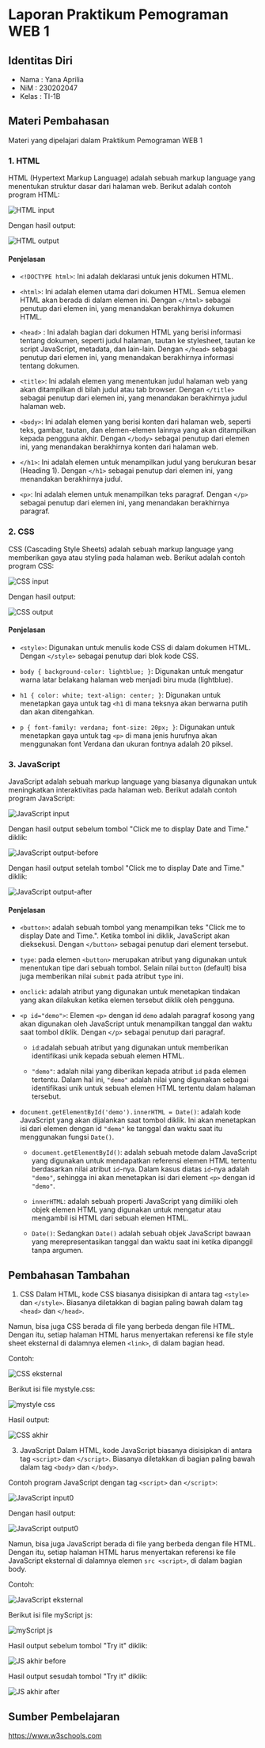 # Laporan Praktikum Pemograman WEB 1

## Identitas Diri
* Nama : Yana Aprilia
* NiM : 230202047
* Kelas : TI-1B

## Materi Pembahasan
Materi yang dipelajari dalam Praktikum Pemograman WEB 1

### 1. HTML 
HTML (Hypertext Markup Language) adalah sebuah markup language yang menentukan struktur dasar dari halaman web.
Berikut adalah contoh program HTML:

![HTML input](https://github.com/AnayAilirpa/Yana-Aprilia/assets/165096298/5f1202cd-d868-4d09-a940-b6e42dd3b249)

Dengan hasil output:

![HTML output](https://github.com/AnayAilirpa/Yana-Aprilia/assets/165096298/8e5f381d-56e4-4198-8e24-9bf5e10863c4)

#### Penjelasan 
* `<!DOCTYPE html>`: Ini adalah deklarasi untuk jenis dokumen HTML.

* `<html>`: Ini adalah elemen utama dari dokumen HTML. Semua elemen HTML akan berada di dalam elemen ini. Dengan `</html>` sebagai penutup dari elemen ini, yang menandakan berakhirnya dokumen HTML.

* `<head>` : Ini adalah bagian dari dokumen HTML yang berisi informasi tentang dokumen, seperti judul halaman, tautan ke stylesheet, tautan ke script JavaScript, metadata, dan lain-lain. Dengan `</head>` sebagai penutup dari elemen ini, yang menandakan berakhirnya informasi tentang dokumen.

* `<title>`: Ini adalah elemen yang menentukan judul halaman web yang akan ditampilkan di bilah judul atau tab browser. Dengan `</title>` sebagai penutup dari elemen ini, yang menandakan berakhirnya judul halaman web.

* `<body>`: Ini adalah elemen yang berisi konten dari halaman web, seperti teks, gambar, tautan, dan elemen-elemen lainnya yang akan ditampilkan kepada pengguna akhir. Dengan `</body>` sebagai penutup dari elemen ini, yang menandakan berakhirnya konten dari halaman web.

* `</h1>`: Ini adalah elemen untuk menampilkan judul yang berukuran besar (Heading 1). Dengan `</h1>` sebagai penutup dari elemen ini, yang menandakan berakhirnya judul.

* `<p>`: Ini adalah elemen untuk menampilkan teks paragraf. Dengan `</p>` sebagai penutup dari elemen ini, yang menandakan berakhirnya paragraf.


### 2. CSS
CSS (Cascading Style Sheets) adalah sebuah markup language yang memberikan gaya atau styling pada halaman web. Berikut adalah contoh program CSS:

![CSS input](https://github.com/AnayAilirpa/Yana-Aprilia/assets/165096298/7cb6fc8c-cd44-4548-9ba0-6c355782589a)

Dengan hasil output:

![CSS output](https://github.com/AnayAilirpa/Yana-Aprilia/assets/165096298/43414cdd-47f0-40da-8d28-a970286047fc)

#### Penjelasan 
* `<style>`: Digunakan untuk menulis kode CSS di dalam dokumen HTML. Dengan `</style>` sebagai penutup dari blok kode CSS. 

* `body { background-color: lightblue; }`: Digunakan untuk mengatur warna latar belakang halaman web menjadi biru muda (lightblue).

* `h1 { color: white; text-align: center; }`: Digunakan untuk menetapkan gaya untuk tag `<h1` di mana teksnya akan berwarna putih dan akan ditengahkan.

* `p { font-family: verdana; font-size: 20px; }`: Digunakan untuk menetapkan gaya untuk tag `<p>` di mana jenis hurufnya akan menggunakan font Verdana dan ukuran fontnya adalah 20 piksel.

### 3. JavaScript
JavaScript adalah sebuah markup language yang biasanya digunakan untuk meningkatkan interaktivitas pada halaman web. Berikut adalah contoh program JavaScript:

![JavaScript input](https://github.com/AnayAilirpa/Yana-Aprilia/assets/165096298/8e29505b-00bb-4482-821c-5a858e7a4136)

Dengan hasil output sebelum tombol "Click me to display Date and Time." diklik:

![JavaScript output-before](https://github.com/AnayAilirpa/Yana-Aprilia/assets/165096298/3435a80a-dcfb-4b24-a9a2-e3705015a5a6)

Dengan hasil output setelah tombol "Click me to display Date and Time." diklik:

![JavaScript output-after](https://github.com/AnayAilirpa/Yana-Aprilia/assets/165096298/366f54e8-11ad-406f-b7f1-4a54f4373cee)

#### Penjelasan 
* `<button>`: adalah sebuah tombol yang menampilkan teks "Click me to display Date and Time.". Ketika tombol ini diklik, JavaScript akan dieksekusi. Dengan `</button>` sebagai penutup dari element tersebut.

* `type`: pada elemen `<button>` merupakan atribut yang digunakan untuk menentukan tipe dari sebuah tombol. Selain nilai `button` (default) bisa juga memberikan nilai `submit` pada atribut `type` ini.

* `onclick`: adalah atribut yang digunakan untuk menetapkan tindakan yang akan dilakukan ketika elemen tersebut diklik oleh pengguna.

* `<p id="demo">`: Elemen `<p>` dengan id `demo` adalah paragraf kosong yang akan digunakan oleh JavaScript untuk menampilkan tanggal dan waktu saat tombol diklik. Dengan `</p>` sebagai penutup dari paragraf.

  * `id`:adalah sebuah atribut yang digunakan untuk memberikan identifikasi unik kepada sebuah elemen HTML.

  * `"demo"`: adalah nilai yang diberikan kepada atribut `id` pada elemen tertentu. Dalam hal ini, `"demo"` adalah nilai yang digunakan sebagai identifikasi unik untuk sebuah elemen HTML tertentu dalam halaman tersebut.

* `document.getElementById('demo').innerHTML = Date()`: adalah kode JavaScript yang akan dijalankan saat tombol diklik. Ini akan menetapkan isi dari elemen dengan id `"demo"` ke tanggal dan waktu saat itu menggunakan fungsi `Date()`.
  
  * `document.getElementById()`: adalah sebuah metode dalam JavaScript yang digunakan untuk mendapatkan referensi elemen HTML tertentu berdasarkan nilai atribut `id`-nya. Dalam kasus diatas `id`-nya adalah `"demo"`, sehingga ini akan menetapkan isi dari element `<p>` dengan id `"demo"`.
    
  * `innerHTML`: adalah sebuah properti JavaScript yang dimiliki oleh objek elemen HTML yang digunakan untuk mengatur atau mengambil isi HTML dari sebuah elemen HTML.
 
  * `Date()`: Sedangkan `Date()` adalah sebuah objek JavaScript bawaan yang merepresentasikan tanggal dan waktu saat ini ketika dipanggil tanpa argumen.

## Pembahasan Tambahan
1. CSS
Dalam HTML, kode CSS biasanya disisipkan di antara tag `<style>` dan `</style>`. Biasanya diletakkan di bagian paling bawah dalam tag `<head>` dan `</head>`.

Namun, bisa juga CSS berada di file yang berbeda dengan file HTML. Dengan itu, setiap halaman HTML harus menyertakan referensi ke file style sheet eksternal di dalamnya elemen `<link>`, di dalam bagian head.

Contoh: 

![CSS eksternal](https://github.com/AnayAilirpa/Yana-Aprilia/assets/165096298/8f380410-4386-45d6-afb8-5ae49f591547)

Berikut isi file mystyle.css:

![mystyle css](https://github.com/AnayAilirpa/Yana-Aprilia/assets/165096298/c3cd061a-1a74-4e06-9dea-883566d56feb)

Hasil output:

![CSS akhir](https://github.com/AnayAilirpa/Yana-Aprilia/assets/165096298/637e15f0-4982-45e8-b054-63481b12cbac)

3. JavaScript
Dalam HTML, kode JavaScript biasanya disisipkan di antara tag `<script>` dan `</script>`. Biasanya diletakkan di bagian paling bawah dalam tag `<body>` dan `</body>`.

Contoh program JavaScript dengan tag `<script>` dan `</script>`:

![JavaScript input0](https://github.com/AnayAilirpa/Yana-Aprilia/assets/165096298/3f18a73b-0329-48cb-9c7e-846bbe5275b5)

Dengan hasil output:

![JavaScript output0](https://github.com/AnayAilirpa/Yana-Aprilia/assets/165096298/9d7ac2a8-7936-471d-a14b-ff869425c7bd)

Namun, bisa juga JavaScript berada di file yang berbeda dengan file HTML. Dengan itu, setiap halaman HTML harus menyertakan referensi ke file JavaScript eksternal di dalamnya elemen `src <script>`, di dalam bagian body.

Contoh:

![JavaScript eksternal](https://github.com/AnayAilirpa/Yana-Aprilia/assets/165096298/005b03b8-3e4f-4550-803c-01b2b182de92)

Berikut isi file myScript js:

![myScript js](https://github.com/AnayAilirpa/Yana-Aprilia/assets/165096298/f3a2fd03-f74e-4c76-a055-0b4388110a9b)

Hasil output sebelum tombol "Try it" diklik:

![JS akhir before](https://github.com/AnayAilirpa/Yana-Aprilia/assets/165096298/ab064ec7-be18-48bf-ad68-dc3f4e0cdebc)

Hasil output sesudah tombol "Try it" diklik:

![JS akhir after](https://github.com/AnayAilirpa/Yana-Aprilia/assets/165096298/72a22a42-77c0-4a1f-82ab-4a210c054552)

## Sumber Pembelajaran 
https://www.w3schools.com
